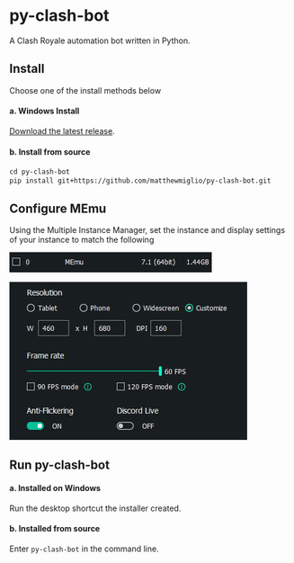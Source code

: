 # py-clash-bot
A Clash Royale automation bot written in Python.

## Install 
Choose one of the install methods below
#### a. Windows Install
[Download the latest release](https://github.com/matthewmiglio/py-clash-bot/releases).

#### b. Install from source
```
cd py-clash-bot
pip install git+https://github.com/matthewmiglio/py-clash-bot.git
```

## Configure MEmu
Using the Multiple Instance Manager, set the instance and display settings of your instance to match the following

![MEmu configuration options](https://github.com/matthewmiglio/py-clash-bot/blob/master/readme/memu_instance_settings.jpg?raw=true)

![MEmu configuration options](https://github.com/matthewmiglio/py-clash-bot/blob/master/readme/memu_display_settings.jpg?raw=true)


## Run py-clash-bot
#### a. Installed on Windows
Run the desktop shortcut the installer created.
#### b. Installed from source
Enter `py-clash-bot` in the command line.